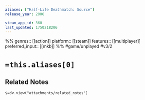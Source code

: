 ```yaml
---
aliases: ["Half-Life Deathmatch: Source"]
release_year: 2006

steam_app_id: 360
last_updated: 1750218206
---
```

%%
genres:: [[action]]
platform:: [[steam]]
features:: [[multiplayer]]
preferred_input:: [[mkb]]
%%
#game/unplayed
#v3/2

# `=this.aliases[0]`
## Related Notes
`$=dv.view("attachments/related_notes")`